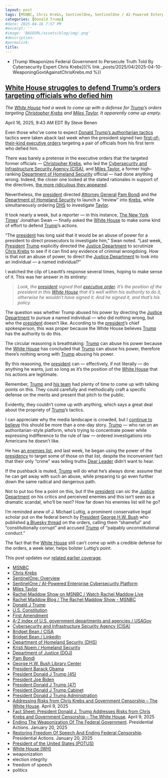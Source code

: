 ```yaml
---
layout: post
tags: [MSNBC, Chris Krebs, SentinelOne, SentinelOne / AI-Powered Enterprise Cybersecurity Platform, Miles Taylor, Liz Cheney (R-WY), John F. Kelly - Wikipedia, David Ignatius - The Washington Post, Rachel Maddow Show on MSNBC / Watch Rachel Maddow Live, Rachel Maddow Blog / The Rachel Maddow Show - MSNBC, Ministry of Truth– Democracy Reality and the Republicans’ War on the Recent Past―A Timely Investigation of Republican Historical Revisionism That … Consequences of Rewriting Recent History– Benen Steve– 9780063393677– Amazon.com– Books, Russia, Vladimir Putin, Donald J Trump, U.S. Constitution, First Amendment, A-Z index of U.S. government departments and agencies / USAGov, Christopher Murphy (D-CT), Cybersecurity and Infrastructure Security Agency (CISA), Bridget Bean / CISA, Department of Homeland Security (DHS), Kristi Noem / Homeland Security, Department of Justice (DOJ), Pam Bondi, President Barack Obama, President Donald J Trump (45), President Joe Biden, President Donald J Trump (47), President Donald J Trump Cabinet, President Donald J Trump Administration, Addressing Risks from Chris Krebs and Government Censorship – The White House. April 9 2025, Fact Sheet– President Donald J. Trump Addresses Risks from Chris Krebs and Government Censorship – The White House. April 9 2025, Ending The Weaponization Of The Federal Government. Presidential Actions. January 20 2025, Restoring Freedom Of Speech And Ending Federal Censorship. Presidential Actions. January 20 2025, President of the United States (POTUS), White House (WH), weaponization, election integrity, freedom of speech, politics]
categories: [Donald Trump]
#date: 2025-04-16 7:57 PM
#excerpt: ''
#image: 'BASEURL/assets/blog/img/.png'
#description:
#permalink:
title: 
---
```


- [Trump Weaponizes Federal Government to Persecute Truth Told By Cybersecurity Expert Chris Krebs]({% link _posts/2025/04/2025-04-10-WeaponingGovtAgainstChrisKrebs.md %})

## [White House struggles to defend Trump’s orders targeting officials who defied him](https://www.msnbc.com/rachel-maddow-show/maddowblog/white-house-struggles-defend-trumps-orders-targeting-officials-defied-rcna201500)

*The [White House](https://www.whitehouse.gov/) had a week to come up with a defense for [Trump](https://www.whitehouse.gov/)’s orders targeting [Christopher Krebs](https://www.linkedin.com/in/christopherckrebs/) and [Miles Taylor](https://www.linkedin.com/in/miles-taylor-65707671/). It apparently came up empty.*

April 16, 2025, 9:43 AM EDT
By Steve Benen

Even those who’ve come to expect [Donald Trump’s authoritarian tactics](https://www.msnbc.com/rachel-maddow-show/maddowblog/24-hours-trump-makes-authoritarian-style-vision-plain-rcna201288) tactics were taken aback last week when the president signed two [first-of-their-kind executive orders](https://www.msnbc.com/rachel-maddow-show/maddowblog/authoritarian-fashion-trump-orders-probes-two-ex-officials-defied-rcna200574) targeting a pair of officials from his first term who defied him.

There was barely a pretense in the executive orders that the targeted former officials — [Christopher Krebs](https://www.linkedin.com/in/christopherckrebs/), who led the [Cybersecurity and Infrastructure Security Agency (CISA)](https://www.cisa.gov/), and [Miles Taylor](https://www.linkedin.com/in/miles-taylor-65707671/), a former high-ranking [Department of Homeland Security](https://www.dhs.gov/) official — had done anything wrong. Indeed, the closer one looked at the stated rationales in support of the directives, [the more ridiculous they appeared](https://www.washingtonpost.com/opinions/2025/04/10/trump-krebs-election-denialism/).

Nevertheless, the [president](https://www.whitehouse.gov/) directed [Attorney General](https://www.justice.gov/) [Pam Bondi](https://www.justice.gov/ag/staff-profile/meet-attorney-general) and the [Department of Homeland Security](https://www.dhs.gov/) to launch a “review” into [Krebs](https://www.linkedin.com/in/christopherckrebs/), while simultaneously ordering [DHS](https://www.dhs.gov/) to investigate [Taylor](https://www.linkedin.com/in/miles-taylor-65707671/).

It took nearly a week, but a reporter — in this instance, [The New York Times](https://www.nytimes.com/)’ Jonathan Swan — finally asked the [White House](https://www.whitehouse.gov/) to make some kind of effort to defend [Trump](https://www.donaldjtrump.com/)’s actions.

“The [president](https://www.whitehouse.gov/) has long said that it would be an abuse of power for a president to direct prosecutors to investigate him,” Swan noted. “Last week, [President](https://www.whitehouse.gov/) [Trump](https://www.donaldjtrump.com/) explicitly directed the [Justice Department](https://www.justice.gov/) to scrutinize [Chris Krebs](https://www.linkedin.com/in/christopherckrebs/) to see if it can find any evidence of criminal wrongdoing. How is that not an abuse of power, to direct the [Justice Department](https://www.justice.gov/) to look into an individual — a named individual?”

I watched the clip of Leavitt’s response several times, hoping to make sense of it. This was her answer in its entirety:

> *Look, the [president](https://www.whitehouse.gov/) signed that [executive order](https://www.whitehouse.gov/fact-sheets/2025/04/fact-sheet-president-donald-j-trump-addresses-risks-from-chris-krebs-and-government-censorship/). It’s the position of the president in this [White House](https://www.whitehouse.gov/) that it’s well within his authority to do it, otherwise he wouldn’t have signed it. And he signed it, and that’s his policy.*

The question was whether Trump abused his power by directing the [Justice Department](https://www.justice.gov/) to pursue a named individual — who did nothing wrong, but who the [president](https://www.whitehouse.gov/) doesn’t like. According to the [president](https://www.whitehouse.gov/)’s chief spokesperson, this was proper because the White House believes [Trump](https://www.donaldjtrump.com/) has the authority to do this.

The circular reasoning is breathtaking: [Trump](https://www.donaldjtrump.com/) can abuse his power because the [White House](https://www.whitehouse.gov/) has concluded that [Trump](https://www.donaldjtrump.com/) can abuse his power, therefore there’s nothing wrong with [Trump](https://www.donaldjtrump.com/) abusing his power.

By this reasoning, the [president](https://www.whitehouse.gov/) can — effectively, if not literally — do anything he wants, just so long as it’s the position of the [White House](https://www.whitehouse.gov/) that his actions are legitimate.

Remember, [Trump](https://www.donaldjtrump.com/) and [his team](https://www.whitehouse.gov/administration/) had plenty of time to come up with talking points on this. They could carefully and methodically craft a specific defense on the merits and present that pitch to the public.

Evidently, they couldn’t come up with anything, which says a great deal about the propriety of [Trump](https://www.donaldjtrump.com/)’s tactics.

I can appreciate why the media landscape is crowded, but I [continue to believe](https://www.msnbc.com/rachel-maddow-show/maddowblog/trump-can-sic-justice-department-critics-perceived-enemies-s-rcna200897) this should be more than a one-day story. [Trump](https://www.donaldjtrump.com/) — who ran on an authoritarian-style platform, who’s trying to concentrate power while expressing indifference to the rule of law — ordered investigations into Americans he doesn’t like.

He has [an enemies list](https://www.nytimes.com/interactive/2025/04/07/us/trump-revenge-list.html), and last week, he began using the power of the [presidency](https://www.whitehouse.gov/) to target some of those on that list, despite the inconvenient fact that their only “crime” was telling truths [Dear Leader](https://www.donaldjtrump.com/) didn’t want to hear.

If the pushback is muted, [Trump](https://www.donaldjtrump.com/) will do what he’s always done: assume that he can get away with such an abuse, while preparing to go even further down the same radical and dangerous path.

Not to put too fine a point on this, but if the [president](https://www.whitehouse.gov/) can sic the [Justice Department](https://www.justice.gov/) on his critics and perceived enemies and this isn’t seen as a dramatic scandal, who’ll be next? How far down his enemies list will he go?

I’m reminded anew of J. Michael Luttig, a prominent conservative legal scholar put on the federal bench by [President](https://www.whitehouse.gov/) [George H.W. Bush](https://www.bush41.org/) who published [a Bluesky thread](https://bsky.app/profile/judgeluttig.bsky.social/post/3lmhwiybck22k) on the orders, calling them “shameful” and “constitutionally corrupt” and accused [Trump](https://www.donaldjtrump.com/) of “palpably unconstitutional conduct.”

The fact that the [White House](https://www.whitehouse.gov/) still can’t come up with a credible defense for the orders, a week later, helps bolster Luttig’s point.

This post updates our [related earlier coverage](https://www.msnbc.com/rachel-maddow-show/maddowblog/trump-can-sic-justice-department-critics-perceived-enemies-s-rcna200897).

- [MSNBC](https://www.msnbc.com/)
- [Chris Krebs](https://www.linkedin.com/in/christopherckrebs/)
- [SentinelOne: Overview](https://www.linkedin.com/company/sentinelone/)
- [SentinelOne / AI-Powered Enterprise Cybersecurity Platform](https://www.sentinelone.com/)
- [Miles Taylor](https://www.linkedin.com/in/miles-taylor-65707671/)
- [Rachel Maddow Show on MSNBC / Watch Rachel Maddow Live](https://www.msnbc.com/rachel-maddow-show)
- [Rachel Maddow Blog / The Rachel Maddow Show - MSNBC](https://www.msnbc.com/maddowblog)
- [Donald J Trump](https://www.donaldjtrump.com/)
- [U.S. Constitution](https://constitution.congress.gov/)
- [First Amendment](https://constitution.congress.gov/constitution/amendment-1/)
- [A-Z index of U.S. government departments and agencies / USAGov](https://www.usa.gov/agency-index)
- [Cybersecurity and Infrastructure Security Agency (CISA)](https://www.cisa.gov/)
- [Bridget Bean / CISA](https://www.cisa.gov/about/leadership/bridget-bean)
- [Bridget Bean / LinkedIn](https://www.linkedin.com/in/bridget-bean/)
- [Department of Homeland Security (DHS)](https://www.dhs.gov/)
- [Kristi Noem / Homeland Security](https://www.dhs.gov/person/kristi-noem)
- [Department of Justice (DOJ)](https://www.justice.gov/)
- [Pam Bondi](https://www.justice.gov/ag/staff-profile/meet-attorney-general)
- [George H.W. Bush Library Center](https://www.bush41.org/)
- [President Barack Obama](https://obamawhitehouse.archives.gov/)
- [President Donald J Trump (45)](https://trumpwhitehouse.archives.gov/)
- [President Joe Biden](https://bidenwhitehouse.archives.gov/)
- [President Donald J Trump (47)](https://www.whitehouse.gov/administration/donald-j-trump/)
- [President Donald J Trump Cabinet](https://www.whitehouse.gov/administration/the-cabinet/)
- [President Donald J Trump Administration](https://www.whitehouse.gov/administration/)
- [Addressing Risks from Chris Krebs and Government Censorship – The White House](https://www.whitehouse.gov/presidential-actions/2025/04/addressing-risks-from-chris-krebs-and-government-censorship/). April 9, 2025
- [Fact Sheet: President Donald J. Trump Addresses Risks from Chris Krebs and Government Censorship – The White House](https://www.whitehouse.gov/fact-sheets/2025/04/fact-sheet-president-donald-j-trump-addresses-risks-from-chris-krebs-and-government-censorship/). April 9, 2025
- [Ending The Weaponization Of The Federal Government](https://www.whitehouse.gov/presidential-actions/2025/01/ending-the-weaponization-of-the-federal-government/). Presidential Actions. January 20, 2025
- [Restoring Freedom Of Speech And Ending Federal Censorship](https://www.whitehouse.gov/presidential-actions/2025/01/restoring-freedom-of-speech-and-ending-federal-censorship/). Presidential Actions. January 20, 2025
- [President of the United States (POTUS)](https://www.whitehouse.gov/)
- [White House (WH)](https://www.whitehouse.gov/)
- weaponization 
- election integrity 
- freedom of speech 
- politics 
